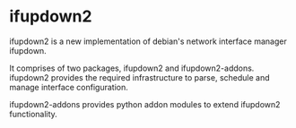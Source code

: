 ifupdown2
=========

ifupdown2 is a new implementation of debian's network interface manager
ifupdown.

It comprises of two packages, ifupdown2 and ifupdown2-addons.
ifupdown2 provides the required infrastructure to parse, schedule and
manage interface configuration.

ifupdown2-addons provides python addon modules to extend ifupdown2
functionality.
